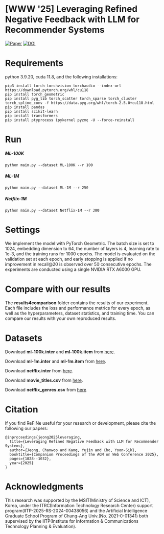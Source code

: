 # [WWW '25] Leveraging Refined Negative Feedback with LLM for Recommender Systems

[![Paper](https://img.shields.io/badge/View%20Paper-PDF-blue?logo=adobeacrobatreader)](https://dl.acm.org/doi/10.1145/3701716.3715538)
[![DOI](https://zenodo.org/badge/DOI/10.5281/zenodo.14808051.svg)](https://doi.org/10.5281/zenodo.14808051)

# Requirements
python 3.9.20, cuda 11.8, and the following installations:
```
pip3 install torch torchvision torchaudio --index-url https://download.pytorch.org/whl/cu118
pip install torch_geometric
pip install pyg_lib torch_scatter torch_sparse torch_cluster torch_spline_conv -f https://data.pyg.org/whl/torch-2.5.0+cu118.html
pip install pandas
pip install scikit-learn
pip install transformers
pip install ptyprocess ipykernel pyzmq -U --force-reinstall
```

# Run
##### ML-100K
```
python main.py --dataset ML-100K --r 100
```
##### ML-1M
```
python main.py --dataset ML-1M --r 250
```
##### Netflix-1M
```
python main.py --dataset Netflix-1M --r 300
```

# Settings
We implement the model with PyTorch Geometric.
The batch size is set to 1024, embedding dimension to 64, the number of layers is 4, learning rate to 1e-3, and the training runs for 1000 epochs.
The model is evaluated on the validation set at each epoch, and early stopping is applied if no improvement in recall@20 is observed over 50 consecutive epochs.
The experiments are conducted using a single NVIDIA RTX A6000 GPU.

# Compare with our results
The **results4comparison** folder contains the results of our experiment.
Each file includes the loss and performance metrics for every epoch, as well as the hyperparameters, dataset statistics, and training time.
You can compare our results with your own reproduced results.

# Datasets
Download **ml-100k.inter** and **ml-100k.item** from [here](https://recbole.s3-accelerate.amazonaws.com/ProcessedDatasets/MovieLens/ml-100k.zip).

Download **ml-1m.inter** and **ml-1m.item** from [here](https://recbole.s3-accelerate.amazonaws.com/ProcessedDatasets/MovieLens/ml-1m.zip).

Download **netflix.inter** from [here](https://recbole.s3-accelerate.amazonaws.com/ProcessedDatasets/Netflix/netflix.zip).

Download **movie_titles.csv** from [here](https://www.kaggle.com/datasets/netflix-inc/netflix-prize-data?select=movie_titles.csv).

Download **netflix_genres.csv** from [here](https://github.com/tommasocarraro/netflix-prize-with-genres).

# Citation
If you find ReFINe useful for your research or development, please cite the following our papers:
```
@inproceedings{jeong2025leveraging,
  title={Leveraging Refined Negative Feedback with LLM for Recommender Systems},
  author={Jeong, Chanwoo and Kang, Yujin and Cho, Yoon-Sik},
  booktitle={Companion Proceedings of the ACM on Web Conference 2025},
  pages={1028--1032},
  year={2025}
}
```

# Acknowledgments
This research was supported by the MSIT(Ministry of Science and ICT), Korea, under the ITRC(Information Technology Research Center) support program(IITP-2025-RS-2024-00438056) and the Artificial Intelligence Graduate School Program of Chung-Ang Univ.(No. 2021-0-01341) both supervised by the IITP(Institute for Information & Communications Technology Planning & Evaluation).
